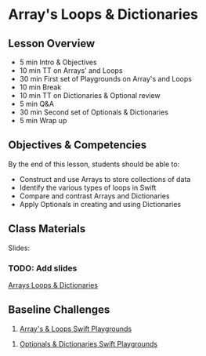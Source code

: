 # Array's Loops & Dictionaries

## Lesson Overview
- 5 min Intro & Objectives
- 10 min TT on Arrays' and Loops
- 30 min  First set of Playgrounds on Array's and Loops
- 10 min Break
- 10 min TT on Dictionaries & Optional review
- 5 min Q&A
- 30 min Second set of Optionals & Dictionaries
- 5 min Wrap up

## Objectives & Competencies
By the end of this lesson, students should be able to:

- Construct and use Arrays to store collections of data
- Identify the various types of loops in Swift
- Compare and contrast Arrays and Dictionaries
- Apply Optionals in creating and using Dictionaries

## Class Materials

Slides:

### TODO: Add slides
[Arrays Loops & Dictionaries](assets/ald.zip)

## Baseline Challenges

1. [Array's & Loops Swift Playgrounds](https://github.com/MakeSchool-Tutorials/Intro-Arrays-Loops-Swift-Playground/archive/master.zip)
<!-- https://github.com/MakeSchool-Tutorials/Intro-Arrays-Loops-Swift-Playground.git -->
1. [Optionals & Dictionaries Swift Playgrounds](https://github.com/MakeSchool-Tutorials/Intro-Optionals-Dictionaries-Playground/archive/master.zip)
<!-- https://github.com/MakeSchool-Tutorials/Intro-Optionals-Dictionaries-Playground.git -->
